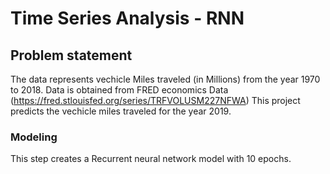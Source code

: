 # Time Series Analysis - RNN
## Problem statement

The data represents vechicle Miles traveled 
(in Millions) from the year 1970 to 2018.
Data is obtained from FRED economics Data (https://fred.stlouisfed.org/series/TRFVOLUSM227NFWA)
This project predicts the vechicle miles traveled for the year 2019.



### Modeling
 This step creates a Recurrent neural network model with 10 epochs.<br><br>
 
